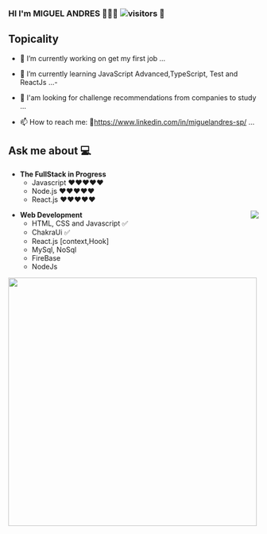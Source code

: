 ### HI     I'm  MIGUEL ANDRES 👋👨‍💻 ![visitors](https://visitor-badge.glitch.me/badge?page_id=Miguel-Andre) 👀



## Topicality

- 🔭 I’m currently working on get my first job ...
- 🌱 I’m currently learning JavaScript Advanced,TypeScript, Test and ReactJs ...-
- 🤔 I'am looking for challenge recommendations from companies to study ...

- 📫 How to reach me: 🔗https://www.linkedin.com/in/miguelandres-sp/ ...
 
## Ask me about :computer: 
- **The FullStack in Progress**
	- Javascript ❤️❤️❤️❤️❤️
	- Node.js    ❤️❤️❤️❤️❤️
	- React.js   ❤️❤️❤️❤️❤️

<img align="right" src="https://github.com/Shiv-sharma-111/Shiv-sharma-111/blob/master/Assets/Developer.gif"/>

- **Web Development**
	- HTML, CSS and Javascript :white_check_mark:
	- ChakraUi  :white_check_mark: 	
	- React.js [context,Hook]
	- MySql, NoSql
	- FireBase
  	- NodeJs  



<a href="https://github.com/Miguel-andres?tab=repositories">
  <img width="500px" src="https://github-readme-stats.anuraghazra1.vercel.app/api/top-langs/?username=Miguel-andres&count_private=true&layout=compact&hide=makefile,shell&hide_title=true&hide_border=true" />
</a>
